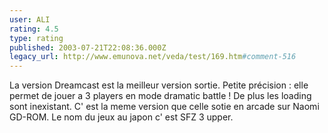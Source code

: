 ```yaml
---
user: ALI
rating: 4.5
type: rating
published: 2003-07-21T22:08:36.000Z
legacy_url: http://www.emunova.net/veda/test/169.htm#comment-516
---
```

La version Dreamcast est la meilleur version sortie. Petite précision : elle permet de jouer a 3 players en mode dramatic battle ! De plus les loading sont inexistant. C' est la meme version que celle sotie en arcade sur Naomi GD-ROM. Le nom du jeux au japon c' est SFZ 3 upper.
